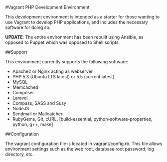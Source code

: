#Vagrant PHP Development Environment

This development environment is intended as a starter for those wanting to use
Vagrant to develop PHP applications, and includes the necessary software for
doing so.

**UPDATE**: The entire environment has been rebuilt using Ansible, as opposed to
Puppet which was opposed to Shell scripts.

##Support

This environment currently supports the following software:
* Apache2 or Nginx acting as webserver
* PHP 5.3 (Ubuntu LTS latest) or 5.5 (current latest)
* MySQL
* Memcached
* Composer
* Laravel
* Compass, SASS and Susy
* NodeJS
* Sendmail or Mailcatcher
* RubyGems, Git, cURL, [build-essential, python-software-properties, python, g++, make]

##Configuration

The vagrant configuration file is located in vagrant/config.rb. This file allows
environment settings such as the web root, database root password, log directory,
etc.
